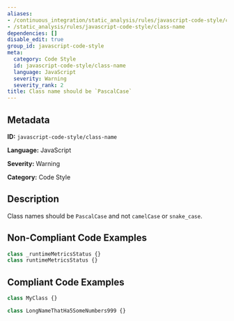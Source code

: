 ```yaml
---
aliases:
- /continuous_integration/static_analysis/rules/javascript-code-style/class-name
- /static_analysis/rules/javascript-code-style/class-name
dependencies: []
disable_edit: true
group_id: javascript-code-style
meta:
  category: Code Style
  id: javascript-code-style/class-name
  language: JavaScript
  severity: Warning
  severity_rank: 2
title: Class name should be `PascalCase`
---
```

<!--  SOURCED FROM https://github.com/DataDog/datadog-static-analyzer-rule-docs -->


## Metadata
**ID:** `javascript-code-style/class-name`

**Language:** JavaScript

**Severity:** Warning

**Category:** Code Style

## Description
Class names should be `PascalCase` and not `camelCase` or `snake_case`.

## Non-Compliant Code Examples
```javascript
class _runtimeMetricsStatus {}
class runtimeMetricsStatus {}
```

## Compliant Code Examples
```javascript
class MyClass {}

class LongNameThatHa5SomeNumbers999 {}
```
